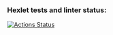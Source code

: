 ### Hexlet tests and linter status:
[![Actions Status](https://github.com/gusap9/frontend-project-lvl1/workflows/hexlet-check/badge.svg)](https://github.com/gusap9/frontend-project-lvl1/actions)